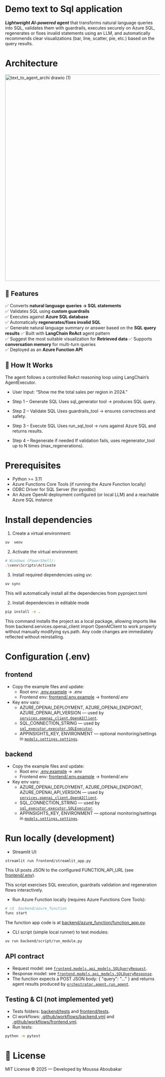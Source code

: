 # Demo text to Sql application

***Lightweight AI-powered agent*** that transforms natural language queries into SQL, validates them with guardrails, executes securely on Azure SQL, regenerates or fixes invalid statements using an LLM, and automatically recommends clear visualizations (bar, line, scatter, pie, etc.) based on the query results.

# Architecture

<img width="1674" height="672" alt="text_to_agent_archi drawio (1)" src="https://github.com/user-attachments/assets/98cbb907-f065-46df-b2e5-d3e7d3bf1e46" />


## 🚀 Features

✅ Converts **natural language queries → SQL statements**  
✅ Validates SQL using **custom guardrails**  
✅ Executes against **Azure SQL database**  
✅ Automatically **regenerates/fixes invalid SQL**  
✅ Generate natural language summary or answer based on the **SQL query results**
✅ Built with **LangChain ReAct** agent pattern  
✅ Suggest the most suitable visualization for  **Retrieved data**
✅ Supports **conversation memory** for multi-turn queries  
✅ Deployed as an **Azure Function API**


## 🧠 How It Works

The agent follows a controlled ReAct reasoning loop using LangChain’s AgentExecutor.

- User Input:
“Show me the total sales per region in 2024.”

- Step 1 – Generate SQL
Uses sql_generator tool → produces SQL query.

- Step 2 – Validate SQL
Uses guardrails_tool → ensures correctness and safety.

- Step 3 – Execute SQL
Uses run_sql_tool → runs against Azure SQL and returns results.

- Step 4 – Regenerate if needed
If validation fails, uses regenerator_tool up to N times (max_regenerations).

# Prerequisites
- Python >= 3.11
- Azure Functions Core Tools (if running the Azure Function locally)
- ODBC Driver for SQL Server (for pyodbc)
- An Azure OpenAI deployment configured (or local LLM) and a reachable Azure SQL instance

# Install dependencies
1. Create a virtual environment:
```bash
uv  venv 
```
2. Activate the virtual environment:
```bash
# Windows (PowerShell):
.\venv\Scripts\Activate
```

3. Install required dependencies using uv:
```bash
uv sync
```

This will automatically install all the dependencies from pyproject.toml

2. Install dependencies in editable mode
```bash
pip install -e .
```
This command installs the project as a local package, allowing imports like
from backend.services.openai_client import OpenAIClient to work properly
without manually modifying sys.path.
Any code changes are immediately reflected without reinstalling.
# Configuration (.env)
## frontend
- Copy the example files and update:
  - Root env: [.env.example](.env.example) -> .env
  - Frontend env: [frontend/.env.example](frontend/.env.example) -> frontend/.env
- Key env vars:
  - AZURE_OPENAI_DEPLOYMENT, AZURE_OPENAI_ENDPOINT, AZURE_OPENAI_API_VERSION — used by [`services.openai_client.OpenAIClient`](backend/services/openai_client.py).
  - SQL_CONNECTION_STRING — used by [`sql_executor.executor.SQLExecutor`](backend/sql_executor/executor.py).
  - APPINSIGHTS_KEY, ENVIRONMENT — optional monitoring/settings in [`models.settings.settings`](backend/models/settings.py).

## backend
- Copy the example files and update:
  - Root env: [.env.example](.env.example) -> .env
  - Frontend env: [frontend/.env.example](frontend/.env.example) -> frontend/.env
- Key env vars:
  - AZURE_OPENAI_DEPLOYMENT, AZURE_OPENAI_ENDPOINT, AZURE_OPENAI_API_VERSION — used by [`services.openai_client.OpenAIClient`](backend/services/openai_client.py).
  - SQL_CONNECTION_STRING — used by [`sql_executor.executor.SQLExecutor`](backend/sql_executor/executor.py).
  - APPINSIGHTS_KEY, ENVIRONMENT — optional monitoring/settings in [`models.settings.settings`](backend/models/settings.py).

# Run locally (development)
- Streamlit UI:
```bash
streamlit run frontend/streamlit_app.py
```
This UI posts JSON to the configured FUNCTION_API_URL (see [frontend/.env](frontend/.env)).


This script exercises SQL execution, guardrails validation and regeneration flows interactively.

- Run Azure Function locally (requires Azure Functions Core Tools):
```bash
# cd  backend/azure_function
func start
```
The function app code is at [backend/azure_function/function_app.py](backend/azure_function/function_app.py).

- CLI script (simple local runner) to test modules:
```bash
uv run backend/script/run_module.py
```

## API contract
- Request model: see [`frontend.models.api_models.SQLQueryRequest`](frontend/models/api_models.py).
- Response model: see [`frontend.models.api_models.SQLQueryResponse`](frontend/models/api_models.py).
- The function expects a POST JSON body: { "query": "..." } and returns agent results produced by [`orchestrator.agent.run_agent`](backend/orchestrator/agent.py).

## Testing & CI (not implemented yet)
- Tests folders: [backend/tests](backend/tests) and [frontend/tests](frontend/tests).
- CI workflows: [.github/workflows/backend.yml](.github/workflows/backend.yml) and [.github/workflows/frontend.yml](.github/workflows/frontend.yml).
- Run tests:
```bash
python -m pytest
```



# 📜 License

MIT License © 2025 — Developed by Moussa Aboubakar
